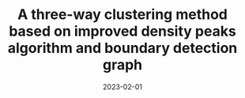 ---
title: " A three-way clustering method based on improved density peaks algorithm and boundary detection graph"
collection: publications
permalink: /publication/paper-13_three_way_clustering
date: 2023-02-01
venue: 'International Journal of Approximate Reasoning'
link: 'https://www.sciencedirect.com/science/article/pii/S0888613X22002146?dgcid=author'
paperurl: '/files/paper-13_three_way_clustering/paper.pdf'
code: '/files/paper-13_three_way_clustering/cite.bib'
citation: 'Chen Sun, Mingjing Du<sup>*</sup>, Jiarui Sun, Kangkang Li, Yongquan Dong. &quot;A three-way clustering method based on improved density peaks algorithm and boundary detection graph.&quot; <i>International Journal of Approximate Reasoning</i>, 2023.'
---